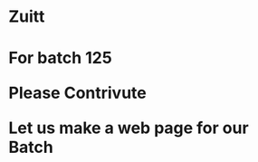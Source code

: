 # Zuitt
<h1> For batch <strong>125</strong>
  <p> Please Contrivute</p>
  <p> Let us make a web page for our Batch</p>
